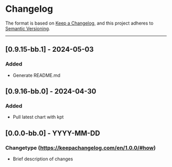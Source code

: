 # Changelog

The format is based on [Keep a Changelog](https://keepachangelog.com/en/1.0.0/), and this project adheres to [Semantic Versioning](https://semver.org/spec/v2.0.0.html).

---
## [0.9.15-bb.1] - 2024-05-03
### Added
- Generate README.md

## [0.9.16-bb.0] - 2024-04-30
### Added
- Pull latest chart with kpt

## [0.0.0-bb.0] - YYYY-MM-DD
### Changetype (https://keepachangelog.com/en/1.0.0/#how)
- Brief description of changes
